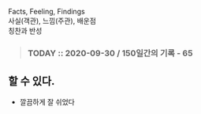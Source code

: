 Facts, Feeling, Findings  
사실(객관), 느낌(주관), 배운점  
칭찬과 반성

> ### TODAY :: 2020-09-30 / 150일간의 기록 - 65

## 할 수 있다.

* 깔끔하게 잘 쉬었다
